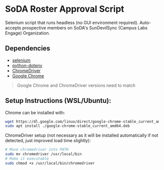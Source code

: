# SoDA Roster Approval Script
Selenium script that runs headless (no GUI environment required).
Auto-accepts prospective members on SoDA's SunDevilSync (Campus Labs Engage) Organization.

## Dependencies
- [selenium](https://pypi.org/project/selenium/)
- [python-dotenv](https://pypi.org/project/python-dotenv/)
- [ChromeDriver](https://chromedriver.chromium.org/downloads) 
- [Google Chrome](https://www.google.com/chrome)
> Google Chrome and ChromeDriver versions need to match

## Setup Instructions (WSL/Ubuntu):
Chrome can be installed with:
```bash
wget https://dl.google.com/linux/direct/google-chrome-stable_current_amd64.deb
sudo apt install ./google-chrome-stable_current_amd64.deb
```

ChromeDriver setup (not necessary as it will be installed automatically if not detected, just improved load time slightly):
```bash
# Move chromedriver into PATH
sudo mv chromedriver /usr/local/bin
# Make it executable
sudo chmod +x /usr/local/bin/chromedriver
```
